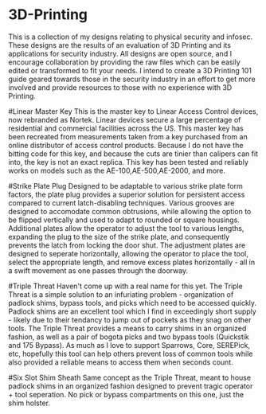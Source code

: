 # 3D-Printing

This is a collection of my designs relating to physical security and infosec.
These designs are the results of an evaluation of 3D Printing and its applications for security industry.
All designs are open source, and I encourage collaboration by providing the raw files which can be easily edited or transformed to fit your needs.
I intend to create a 3D Printing 101 guide geared towards those in the security industry in an effort to get more involved and provide resources to those with no experience with 3D Printing.

#Linear Master Key
This is the master key to Linear Access Control devices, now rebranded as Nortek. Linear devices secure a large percentage of residential and commercial facilities across the US.
This master key has been recreated from measurements taken from a key purchased from an online distributor of access control products.
Because I do not have the bitting code for this key, and because the cuts are tinier than calipers can fit into, the key is not an exact replica. 
This key has been tested and reliably works on models such as the AE-100,AE-500,AE-2000, and more.

#Strike Plate Plug
Designed to be adaptable to various strike plate form factors, the plate plug provides a superior solution for persistent access compared to current latch-disabling techniques.
Various grooves are designed to accomodate common obtrusions, while allowing the option to be flipped vertically and used to adapt to rounded or square housings.
Additional plates allow the operator to adjust the tool to various lengths, expanding the plug to the size of the strike plate, and consequently prevents the latch from locking the door shut.
The adjustment plates are designed to seperate horizontally, allowing the operator to place the tool, select the appropriate length, and remove excess plates horizontally - all in a swift movement as one passes through the doorway.

#Triple Threat
Haven't come up with a real name for this yet.
The Triple Threat is a simple solution to an infuriating problem - organization of padlock shims, bypass tools, and picks which need to be accessed quickly.
Padlock shims are an excellent tool which I find in exceedingly short supply - likely due to their tendancy to jump out of pockets as they snag on other tools. 
The Triple Threat provides a means to carry shims in an organized fashion, as well as a pair of bogota picks and two bypass tools (Quickstik and 175 Bypass).
As much as I love to support Sparrows, Core, SEREPick, etc, hopefully this tool can help others prevent loss of common tools while also provided a reliable means to access them when seconds count. 

#Six Slot Shim Sheath
Same concept as the Triple Threat, meant to house padlock shims in an organized fashion designed to prevent tragic operator + tool seperation. 
No pick or bypass compartments on this one, just the shim holster.
